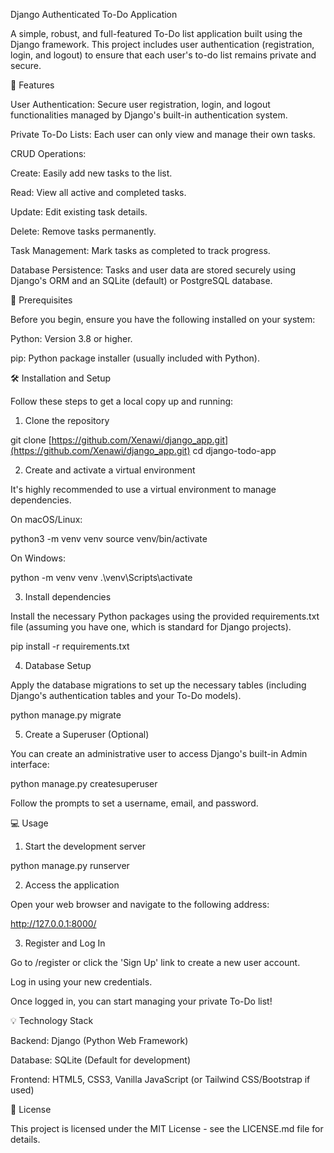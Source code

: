 Django Authenticated To-Do Application

A simple, robust, and full-featured To-Do list application built using the Django framework. This project includes user authentication (registration, login, and logout) to ensure that each user's to-do list remains private and secure.

🌟 Features

User Authentication: Secure user registration, login, and logout functionalities managed by Django's built-in authentication system.

Private To-Do Lists: Each user can only view and manage their own tasks.

CRUD Operations:

Create: Easily add new tasks to the list.

Read: View all active and completed tasks.

Update: Edit existing task details.

Delete: Remove tasks permanently.

Task Management: Mark tasks as completed to track progress.

Database Persistence: Tasks and user data are stored securely using Django's ORM and an SQLite (default) or PostgreSQL database.

🚀 Prerequisites

Before you begin, ensure you have the following installed on your system:

Python: Version 3.8 or higher.

pip: Python package installer (usually included with Python).

🛠️ Installation and Setup

Follow these steps to get a local copy up and running:

1. Clone the repository

git clone [https://github.com/Xenawi/django_app.git](https://github.com/Xenawi/django_app.git)
cd django-todo-app


2. Create and activate a virtual environment

It's highly recommended to use a virtual environment to manage dependencies.

On macOS/Linux:

python3 -m venv venv
source venv/bin/activate


On Windows:

python -m venv venv
.\venv\Scripts\activate


3. Install dependencies

Install the necessary Python packages using the provided requirements.txt file (assuming you have one, which is standard for Django projects).

pip install -r requirements.txt


4. Database Setup

Apply the database migrations to set up the necessary tables (including Django's authentication tables and your To-Do models).

python manage.py migrate


5. Create a Superuser (Optional)

You can create an administrative user to access Django's built-in Admin interface:

python manage.py createsuperuser


Follow the prompts to set a username, email, and password.

💻 Usage

1. Start the development server

python manage.py runserver


2. Access the application

Open your web browser and navigate to the following address:

http://127.0.0.1:8000/

3. Register and Log In

Go to /register or click the 'Sign Up' link to create a new user account.

Log in using your new credentials.

Once logged in, you can start managing your private To-Do list!

💡 Technology Stack

Backend:  Django (Python Web Framework)

Database: SQLite (Default for development)

Frontend: HTML5, CSS3, Vanilla JavaScript (or Tailwind CSS/Bootstrap if used)

📄 License

This project is licensed under the MIT License - see the LICENSE.md file for details.
